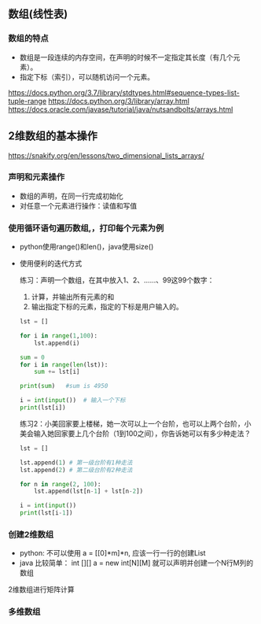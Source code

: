 ## 数组(线性表)

### 数组的特点

* 数组是一段连续的内存空间，在声明的时候不一定指定其长度（有几个元素）。
* 指定下标（索引），可以随机访问一个元素。

https://docs.python.org/3.7/library/stdtypes.html#sequence-types-list-tuple-range
https://docs.python.org/3/library/array.html
https://docs.oracle.com/javase/tutorial/java/nutsandbolts/arrays.html


## 2维数组的基本操作
https://snakify.org/en/lessons/two_dimensional_lists_arrays/
### 声明和元素操作
* 数组的声明，在同一行完成初始化
* 对任意一个元素进行操作：读值和写值

### 使用循环语句遍历数组,，打印每个元素为例
* python使用range()和len()，java使用size()

* 使用便利的迭代方式

  练习：声明一个数组，在其中放入1、2、……、99这99个数字：

  1. 计算，并输出所有元素的和
  2. 输出指定下标的元素，指定的下标是用户输入的。

  ```python
  lst = []
  
  for i in range(1,100):
      lst.append(i)
  
  sum = 0
  for i in range(len(lst)):
      sum += lst[i]
  
  print(sum)   #sum is 4950
  
  i = int(input())  # 输入一个下标
  print(lst[i]) 
  ```

  练习2：小美回家要上楼梯，她一次可以上一个台阶，也可以上两个台阶，小美会输入她回家要上几个台阶（1到100之间），你告诉她可以有多少种走法？

  ```python
  lst = []
  
  lst.append(1) # 第一级台阶有1种走法
  lst.append(2) # 第二级台阶有2种走法
  
  for n in range(2, 100):
      lst.append(lst[n-1] + lst[n-2])
  
  i = int(input())
  print(lst[i-1])
  ```

  

### 创建2维数组
* python: 不可以使用 a = [[0]*m]*n, 应该一行一行的创建List
* java 比较简单： int [][] a = new int[N][M] 就可以声明并创建一个N行M列的数组

2维数组进行矩阵计算

### 多维数组









